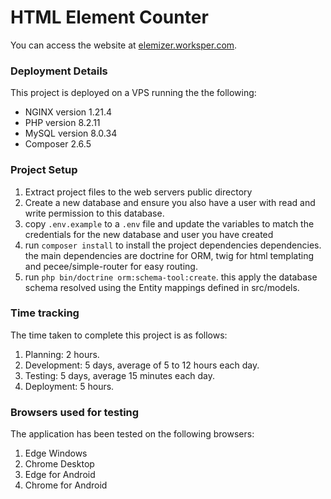 # HTML Element Counter

You can access the website at [elemizer.worksper.com](https://elemizer.worksper.com). 

### Deployment Details 

This project is deployed on a VPS running the the following:
- NGINX version 1.21.4
- PHP version 8.2.11
- MySQL version 8.0.34
- Composer 2.6.5

### Project Setup

1. Extract project files to the web servers public directory
2. Create a new database and ensure you also have a user with read and write permission to this database.
3. copy `.env.example` to a `.env` file and update the variables to match the credentials for the new database and user you have created
4. run `composer install` to install the project dependencies dependencies. the main dependencies are doctrine for ORM, twig for html templating and pecee/simple-router for easy routing. 
5. run `php bin/doctrine orm:schema-tool:create`. this apply the database schema resolved using the Entity mappings defined in src/models.

### Time tracking

The time taken to complete this project is as follows:

1. Planning: 2 hours.
2. Development: 5 days, average of 5 to 12 hours each day. 
4. Testing: 5 days, average 15 minutes each day.
3. Deployment: 5 hours.

### Browsers used for testing
The application has been tested on the following browsers:

1. Edge Windows
3. Chrome Desktop
2. Edge for Android
4. Chrome for Android
